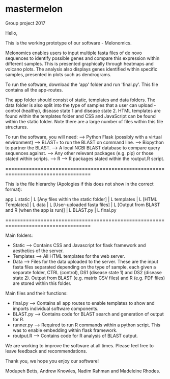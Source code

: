 # mastermelon
Group project 2017

Hello,

This is the working prototype of our software - Melonomics.

Melonomics enables users to input multiple fasta files of de novo sequences to identify possible genes and compare this expression within different samples. This is presented graphically through heatmaps and volcano plots. The analysis also displays genes identified within specific samples, presented in plots such as dendrograms.

To run the software, download the 'app' folder and run 'final.py'. This file contains all the app-routes.

The app folder should consist of static, templates and data folders. The data folder is also split into the type of samples that a user can upload - control (healthy), disease state 1 and disease state 2. HTML templates are found within the templates folder and CSS and JavaScript can be found within the static folder. Note there are a large number of files within this file structures.

To run the software, you will need:
  --> Python Flask (possibly with a virtual environment)
  --> BLAST+ to run the BLAST on command line.
  --> Biopython to partner the BLAST.
  --> A local NCBI BLAST database to compare query sequences against.
  --> Any other relevant packages (e.g. pip) or those stated within scripts.
  --> R
  --> R packages stated within the routput.R script.
  

===================================================================================

This is the file hierarchy (Apologies if this does not show in the correct format):

app
  L static
  |      L [Any files within the static folder]
  |
  L templates
  |         L [HTML Templates]
  |
  L data
  |    L [User-uploaded fasta files]
  |    L [Output from BLAST and R (when the app is run)]
  |
  L BLAST.py
  |
  L final.py
  
===================================================================================


Main folders:
  - Static --> Contains CSS and Javascript for flask framework and aesthetics of the server.
  - Templates --> All HTML templates for the web server.
  - Data --> Files for the data uploaded to the server. These are the input fasta files separated depending on the type of sample, each given a separate folder, CTRL (control), DS1 (disease state 1) and DS2 (disease state 2). Output from BLAST (e.g. matrix CSV files) and R (e.g. PDF files) are stored within this folder.


Main files and their functions:
  - final.py --> Contains all app routes to enable templates to show and imports individual software components.
  - BLAST.py --> Contains code for BLAST search and generation of output for R.
  - runner.py --> Required to run R commands within a python script. This was to enable embedding within flask framework.
  - routput.R --> Contains code for R analysis of BLAST output.

We are working to improve the software at all times. Please feel free to leave feedback and recommendations. 

Thank you, we hope you enjoy our software!

Modupeh Betts, Andrew Knowles, Nadim Rahman and Madeleine Rhodes.
